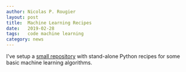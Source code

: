 ```yaml
---
author: Nicolas P. Rougier
layout: post
title:  Machine Learning Recipes
date:   2019-02-28
tags:   code machine learning
category: news
---
```


I've setup a [small repository](https://github.com/rougier/ML-Recipes) with
stand-alone Python recipes for some basic machine learning algorithms.
